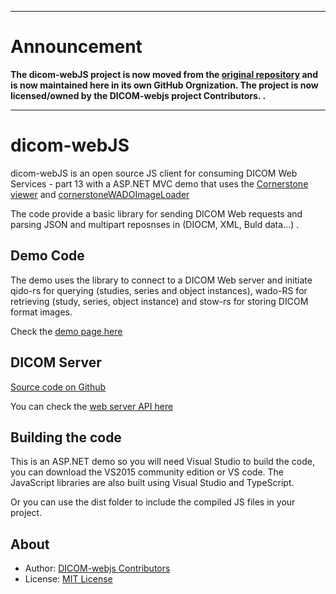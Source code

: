 ***
# Announcement

**The dicom-webJS project is now moved from the [original repository](https://github.com/Zaid-Safadi/dicom-webJS) and is now maintained here in its own GitHub Orgnization. The project is now licensed/owned by the DICOM-webjs project Contributors. .**
***

# dicom-webJS
dicom-webJS is an open source JS client for consuming DICOM Web Services - part 13 with a ASP.NET MVC demo that uses the [Cornerstone viewer](https://github.com/chafey/cornerstone) and [cornerstoneWADOImageLoader](https://github.com/chafey/cornerstoneWADOImageLoader)  

The code provide a basic library for sending DICOM Web requests and parsing JSON and multipart reposnses in (DIOCM, XML, Buld data...) . 

## Demo Code
The demo uses the library to connect to a DICOM Web server and initiate qido-rs for querying (studies, series and object instances), wado-RS for retrieving  (study, series, object instance) and stow-rs for storing DICOM format images.

Check the [demo page here](http://dicomweb.azurewebsites.net/)

## DICOM Server

[Source code on Github](https://github.com/DICOMcloud/DICOMcloud)

You can check the [web server API here](https://dicomcloud.azurewebsites.net/)

## Building the code
This is an ASP.NET demo so you will need Visual Studio to build the code, you can download the VS2015 community edition or VS code. 
The JavaScript libraries are also built using Visual Studio and TypeScript.

Or you can use the dist folder to include the compiled JS files in your project.


## About
- Author: [DICOM-webjs Contributors](https://github.com/DICOMcloud/DICOMweb-js/graphs/contributors)
- License: [MIT License](http://opensource.org/licenses/MIT)



